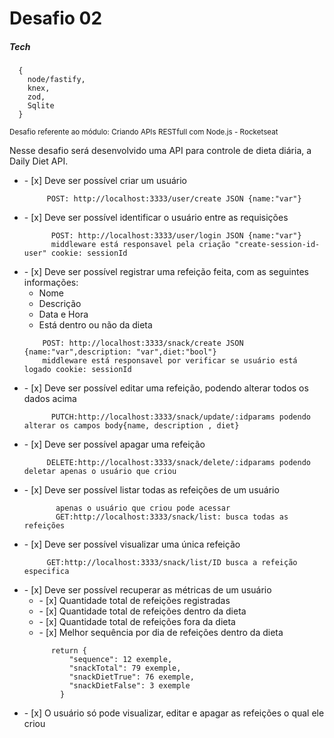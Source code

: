 
<h1> Desafio 02 </h1>

<h5> Tech </h5>

      {
        node/fastify,
        knex,
        zod,
        Sqlite
      }

<small> Desafio referente ao módulo: Criando APIs RESTfull com Node.js - Rocketseat </small>
<p>Nesse desafio será desenvolvido uma API para controle de dieta diária, a Daily Diet API.</p>

<ul>  
  <li> - [x]  Deve ser possível criar um usuário</li>

         POST: http://localhost:3333/user/create JSON {name:"var"}

  <li> - [x]  Deve ser possível identificar o usuário entre as requisições</li>

          POST: http://localhost:3333/user/login JSON {name:"var"}
          middleware está responsavel pela criação "create-session-id-user" cookie: sessionId 
          
  <li> - [x]  Deve ser possível registrar uma refeição feita, com as seguintes informações:
  
  
  <ul>
          <li>Nome</li>
          <li>Descrição</li>
          <li>Data e Hora</li>
          <li>Está dentro ou não da dieta</li>
  </ul>

        POST: http://localhost:3333/snack/create JSON {name:"var",description: "var",diet:"bool"}
        middleware está responsavel por verificar se usuário está logado cookie: sessionId  
    
  </li>
  
</ul>


<ul>
   <li> - [x]  Deve ser possível editar uma refeição, podendo alterar todos os dados acima </li>

          PUTCH:http://localhost:3333/snack/update/:idparams podendo alterar os campos body{name, description , diet}

   <li> - [x]  Deve ser possível apagar uma refeição </li>

         DELETE:http://localhost:3333/snack/delete/:idparams podendo deletar apenas o usuário que criou

   <li> - [x]  Deve ser possível listar todas as refeições de um usuário</li>
   
           apenas o usuário que criou pode acessar
           GET:http://localhost:3333/snack/list: busca todas as refeições
         
   <li> - [x]  Deve ser possível visualizar uma única refeição </li>
   
         GET:http://localhost:3333/snack/list/ID busca a refeição especifica
         
   <li> - [x]  Deve ser possível recuperar as métricas de um usuário
          <ul>
            <li> - [x] Quantidade total de refeições registradas </li>
            <li> - [x] Quantidade total de refeições dentro da dieta </li>
            <li> - [x] Quantidade total de refeições fora da dieta </li>
            <li> - [x] Melhor sequência por dia de refeições dentro da dieta </li>
          </ul>
       
          return {
              "sequence": 12 exemple,
              "snackTotal": 79 exemple,
              "snackDietTrue": 76 exemple,
              "snackDietFalse": 3 exemple
            }
  </li>
   <li> - [x]  O usuário só pode visualizar, editar e apagar as refeições o qual ele criou </li>
 </ul>










    

  
 
  

